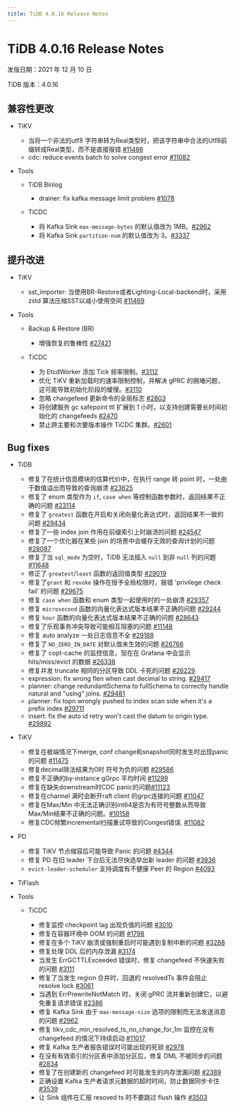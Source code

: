```yaml
---
title: TiDB 4.0.16 Release Notes
---
```


# TiDB 4.0.16 Release Notes

发版日期：2021 年 12 月 10 日

TiDB 版本：4.0.16

## 兼容性更改

+ TiKV

    - 当将一个非法的utf8 字符串转为Real类型时，把该字符串中合法的Utf8前缀转成Real类型，而不是直接报错 [#11466](https://github.com/tikv/tikv/issues/11466)
    - cdc: reduce events batch to solve congest error [#11082](https://github.com/tikv/tikv/issues/11082)

+ Tools

    + TiDB Binlog

        - drainer: fix kafka message limit problem [#1078](https://github.com/pingcap/tidb-binlog/pull/1078)

    + TiCDC

        - 将 Kafka Sink `max-message-bytes` 的默认值改为 1MB。[#2962](https://github.com/pingcap/ticdc/issues/2962)
        - 将 Kafka Sink `partition-num` 的默认值改为 3。[#3337](https://github.com/pingcap/ticdc/issues/3337)

## 提升改进

+ TiKV

    - sst_importer: 当使用BR-Restore或者Lighting-Local-backend时，采用 zstd 算法压缩SST以减小使用空间 [#11469](https://github.com/tikv/tikv/issues/11469)


+ Tools

    + Backup & Restore (BR)

        - 增强恢复的鲁棒性 [#27421](https://github.com/pingcap/tidb/issues/27421)

    + TiCDC

        - 为 EtcdWorker 添加 Tick 频率限制。[#3112](https://github.com/pingcap/ticdc/issues/3112)
        - 优化 TiKV 重新加载时的速率限制控制，并解决 gPRC 的拥堵问题，这可能导致初始化阶段的缓慢。[#3110](https://github.com/pingcap/ticdc/issues/3110)
        - 忽略 changefeed 更新命令的全局标志 [#2803](https://github.com/pingcap/ticdc/issues/2803)
        - 将创建服务 gc safepoint ttl 扩展到 1 小时，以支持创建需要长时间初始化的 changefeeds [#2470](https://github.com/pingcap/ticdc/issues/2470)
        - 禁止跨主要和次要版本操作 TiCDC 集群。[#2601](https://github.com/pingcap/ticdc/pull/2601)

## Bug fixes

+ TiDB

    - 修复了在统计信息模块的估算代价中，在执行 range 转 point 时，一处由于数值溢出而导致的查询崩溃 [#23625](https://github.com/pingcap/tidb/issues/23625)
    - 修复了 enum 类型作为 `if`, `case when` 等控制函数参数时，返回结果不正确的问题 [#23114](https://github.com/pingcap/tidb/issues/23114)
    - 修复了 `greatest` 函数在开启和关闭向量化表达式时，返回结果不一致的问题 [#29434](https://github.com/pingcap/tidb/issues/29434)
    - 修复了一些 index join 作用在前缀索引上时崩溃的问题 [#24547](https://github.com/pingcap/tidb/issues/24547)
    - 修复了一个优化器在某些 join 的场景中会缓存无效的查询计划的问题 [#28087](https://github.com/pingcap/tidb/issues/28087)
    - 修复了当 `sql_mode` 为空时，TiDB 无法插入 `null` 到非 `null` 列的问题 [#11648](https://github.com/pingcap/tidb/issues/11648)
    - 修正了 `greatest`/`least` 函数的返回值类型 [#29019](https://github.com/pingcap/tidb/issues/29019)
    - 修复了`grant` 和 `revoke` 操作在授予全局权限时，报错 'privilege check fail' 的问题 [#29675](https://github.com/pingcap/tidb/issues/29675)
    - 修复 `case when` 函数和 enum 类型一起使用时的一处崩溃 [#29357](https://github.com/pingcap/tidb/issues/29357)
    - 修复 `microsecond` 函数的向量化表达式版本结果不正确的问题 [#29244](https://github.com/pingcap/tidb/issues/29244)
    - 修复 `hour` 函数的向量化表达式版本结果不正确的问题 [#28643](https://github.com/pingcap/tidb/issues/28643)
    - 修复了乐观事务冲突导致可能相互阻塞的问题 [#11148](https://github.com/tikv/tikv/issues/11148)
    - 修复 auto analyze 一处日志信息不全 [#29188](https://github.com/pingcap/tidb/issues/29188)
    - 修复了 `NO_ZERO_IN_DATE` 对默认值未生效的问题 [#26766](https://github.com/pingcap/tidb/issues/26766)
    - 修复了 copt-cache 的监控信息，现在在 Grafana 中会显示 hits/miss/evict 的数据 [#26338](https://github.com/pingcap/tidb/issues/26338)
    - 修复并发 truncate 相同的分区导致 DDL 卡死的问题 [#26229](https://github.com/pingcap/tidb/issues/26229)
    - expression: fix wrong flen when cast decimal to string. [#29417](https://github.com/pingcap/tidb/issues/29417)
    - planner: change redundantSchema to fullSchema to correctly handle natural and "using" joins. [#29481](https://github.com/pingcap/tidb/issues/29481)
    - planner: fix topn wrongly pushed to index scan side when it's a prefix index [#29711](https://github.com/pingcap/tidb/issues/29711)
    - insert: fix the auto id retry won't cast the datum to origin type. [#29892](https://github.com/pingcap/tidb/issues/29892)

+ TiKV

    - 修复在极端情况下merge, conf change和snapshot同时发生时出现panic的问题 [#11475](https://github.com/tikv/tikv/issues/11475)
    - 修复decimal除法结果为0时 符号为负的问题 [#29586](https://github.com/pingcap/tidb/issues/29586)
    - 修复不正确的by-instance gGrpc 平均时间 [#11299](https://github.com/tikv/tikv/issues/11299)
    - 修复在缺失downstream时CDC panic的问题[#11123](https://github.com/tikv/tikv/issues/11123)
    - 修复在channel 满时会断开raft client 的grpc连接的问题 [#11047](https://github.com/tikv/tikv/issues/11047)
    - 修复在Max/Min 中无法正确识别int64是否为有符号整数从而导致Max/Min结果不正确的问题。[#10158](https://github.com/tikv/tikv/issues/10158)
    -  修复CDC频繁incremental扫描重试导致的Congest错误. [#11082](https://github.com/tikv/tikv/issues/11082)

+ PD

    - 修复 TiKV 节点缩容后可能导致 Panic 的问题 [#4344](https://github.com/tikv/pd/issues/4344)
    - 修复 PD 在旧 leader 下台后无法尽快选举出新 leader 的问题 [#3936](https://github.com/tikv/pd/issues/3936)
    - `evict-leader-scheduler` 支持调度有不健康 Peer 的 Region [#4093](https://github.com/tikv/pd/issues/4093)

+ TiFlash

+ Tools

    + TiCDC

        - 修复监控 checkpoint lag 出现负值的问题 [#3010](https://github.com/pingcap/ticdc/issues/3010)
        - 修复在容器环境中 OOM 的问题 [#1798](https://github.com/pingcap/ticdc/issues/1798)
        - 修复在多个 TiKV 崩溃或强制重启时可能遇到复制中断的问题 [#3288](https://github.com/pingcap/ticdc/issues/3288)
        - 修复处理 DDL 后的内存泄漏 [#3174](https://github.com/pingcap/ticdc/issues/3174)
        - 当发生 ErrGCTTLExceeded 错误时，修复 changefeed 不快速失败的问题 [#3111](https://github.com/pingcap/ticdc/issues/3111)
        - 修复了当发生 region 合并时，回退的 resolvedTs 事件会阻止 resolve lock [#3061](https://github.com/pingcap/ticdc/issues/3061)
        - 当遇到 ErrPrewriteNotMatch 时，关闭 gPRC 流并重新创建它，以避免重复请求错误 [#2386](https://github.com/pingcap/ticdc/issues/2386)
        - 修复 Kafka Sink 由于 `max-message-size` 选项的限制而无法发送消息的问题 [#2962](https://github.com/pingcap/ticdc/issues/2962)
        - 修复 tikv_cdc_min_resolved_ts_no_change_for_1m 监控在没有 changefeed 的情况下持续启动 [#11017](https://github.com/tikv/tikv/issues/11017)
        - 修复 Kafka 生产者报告错误时可能出现的死锁 [#2978](https://github.com/pingcap/ticdc/issues/2978)
        - 在没有有效索引的分区表中添加分区后，修复 DML 不被同步的问题 [#2834](https://github.com/pingcap/ticdc/issues/2834)
        - 修复了在创建新的 changefeed 时可能发生的内存泄漏问题 [#2389](https://github.com/pingcap/ticdc/issues/2389)
        - 正确设置 Kafka 生产者请求元数据的超时时间，防止数据同步卡住 [#3539](https://github.com/pingcap/ticdc/pull/3539)
        - 让 Sink 组件在汇报 resoved ts 时不要跳过 flush 操作 [#3503](https://github.com/pingcap/ticdc/issues/3503)

